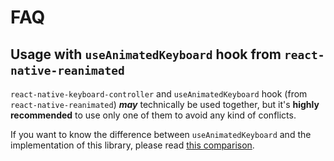 # FAQ

## Usage with `useAnimatedKeyboard` hook from `react-native-reanimated`[​](/react-native-keyboard-controller/pr-preview/pr-1030/docs/faq.md#usage-with-useanimatedkeyboard-hook-from-react-native-reanimated "Direct link to usage-with-useanimatedkeyboard-hook-from-react-native-reanimated")

`react-native-keyboard-controller` and `useAnimatedKeyboard` hook (from `react-native-reanimated`) ***may*** technically be used together, but it's **highly recommended** to use only one of them to avoid any kind of conflicts.

If you want to know the difference between `useAnimatedKeyboard` and the implementation of this library, please read [this comparison](/react-native-keyboard-controller/pr-preview/pr-1030/docs/recipes/architecture.md#what-is-the-difference-between-useanimatedkeyboard-from-react-native-reanimated-and-this-library).
